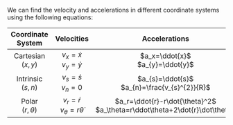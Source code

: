 We can find the velocity and accelerations in different coordinate systems using the following equations:

| <center>Coordinate<br>System</center> | Velocities                                                   | Accelerations                                                                                 |
| ------------------------------------- | ------------------------------------------------------------ | --------------------------------------------------------------------------------------------- |
| <center>Cartesian<br>$(x,y)$</center> | <center>$v_x=\dot{x}$<br>$v_{y}=\dot{y}$</center>            | <center>$a_x=\ddot{x}$<br>$a_{y}=\ddot{y}$</center>                                           |
| <center>Intrinsic<br>$(s,n)$</center> | <center>$v_{s}=\dot{s}$<br>$v_{n}=0$</center>                | <center>$a_{s}=\ddot{s}$<br>$a_{n}=\frac{v_{s}^{2}}{R}$</center>                              |
| <center>Polar<br>$(r,\theta)$<center> | <center>$v_{r}=\dot{r}$<br>$v_\theta=r\dot{\theta}$</center> | <center>$a_r=\ddot{r}-r\dot{\theta}^2$<br>$a_\theta=r\ddot\theta+2\dot{r}\dot\theta$</center> |
